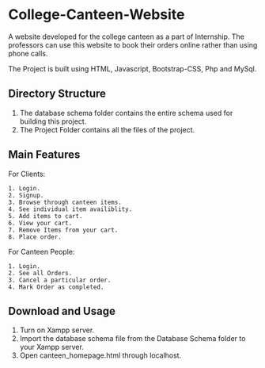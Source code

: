 # College-Canteen-Website

A website developed for the college canteen as a part of Internship. The professors can use this website to book their orders online rather than using phone calls.

The Project is built using HTML, Javascript, Bootstrap-CSS, Php and MySql.

## Directory Structure

  1. The database schema folder contains the entire schema used for building this project.
  2. The Project Folder contains all the files of the project.
 
## Main Features

  For Clients:
  
    1. Login.
    2. Signup.
    3. Browse through canteen items.
    4. See individual item availiblity.
    5. Add items to cart.
    6. View your cart.
    7. Remove Items from your cart.
    8. Place order.
    
  For Canteen People:
  
    1. Login.
    2. See all Orders.
    3. Cancel a particular order.
    4. Mark Order as completed.
    
 ## Download and Usage
 
  1. Turn on Xampp server.
  2. Import the database schema file from the Database Schema folder to your Xampp server.
  3. Open canteen_homepage.html through localhost.
